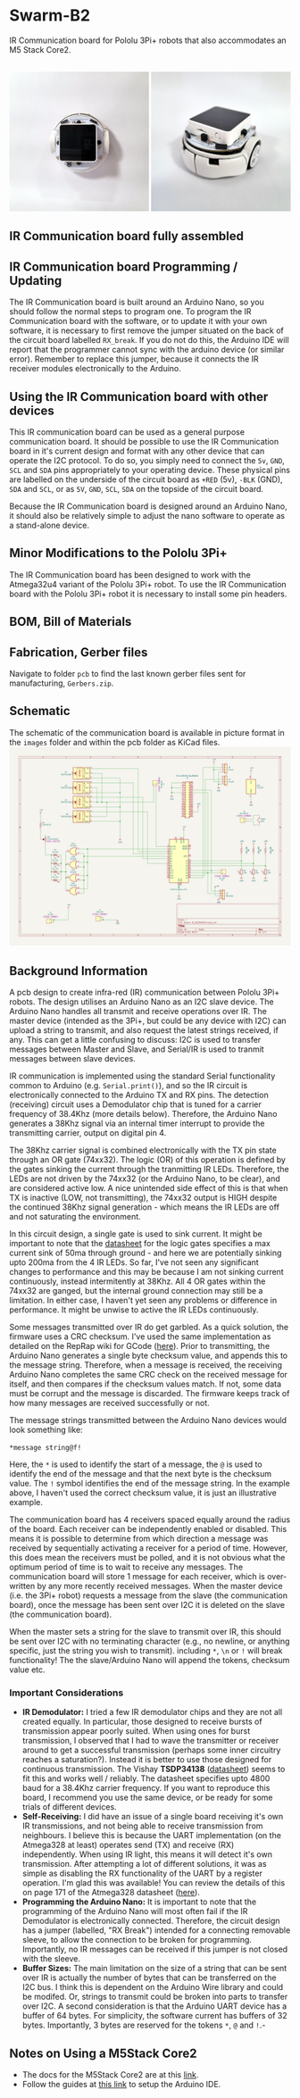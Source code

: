 # Swarm-B2
IR Communication board for Pololu 3Pi+ robots that also accommodates an M5 Stack Core2.  
<p align="center">
<br>
<img src="https://github.com/paulodowd/Swarm-B2/blob/main/images/top_3pi_m5.jpg?raw=true" width="250"></img>
<img src="https://github.com/paulodowd/Swarm-B2/blob/main/images/on3pi_45.jpg?raw=true" width="250"></img>
<br>
</p>

## IR Communication board fully assembled


## IR Communication board Programming / Updating
The IR Communication board is built around an Arduino Nano, so you should follow the normal steps to program one.  To program the IR Communication board with the software, or to update it with your own software, it is necessary to first remove the jumper situated on the back of the circuit board labelled `RX_break`.  If you do not do this, the Arduino IDE will report that the programmer cannot sync with the arduino device (or similar error).  Remember to replace this jumper, because it connects the IR receiver modules electronically to the Arduino. 

## Using the IR Communication board with other devices
This IR communication board can be used as a general purpose communication board.  It should be possible to use the IR Communication board in it's current design and format with any other device that can operate the I2C protocol.  To do so, you simply need to connect the `5v`, `GND`, `SCL` and `SDA` pins appropriately to your operating device.  These physical pins are labelled on the underside of the circuit board as `+RED` (5v), `-BLK` (GND), `SDA` and `SCL`, or as `5V`, `GND`, `SCL`, `SDA` on the  topside of the circuit board.

Because the IR Communication board is designed around an Arduino Nano, it should also be relatively simple to adjust the nano software to operate as a stand-alone device.

## Minor Modifications to the Pololu 3Pi+
The IR Communication board has been designed to work with the Atmega32u4 variant of the Pololu 3Pi+ robot.  To use the IR Communication board with the Pololu 3Pi+ robot it is necessary to install some pin headers.  

## BOM, Bill of Materials


## Fabrication, Gerber files
Navigate to folder `pcb` to find the last known gerber files sent for manufacturing, `Gerbers.zip`.  

## Schematic
The schematic of the communication board is available in picture format in the `images` folder and within the pcb folder as KiCad files.
<img src="https://raw.githubusercontent.com/paulodowd/Swarm-B2/main/images/schematic.svg">

## Background Information

A pcb design to create infra-red (IR) communication between Pololu 3Pi+ robots. The design utilises an Arduino Nano as an I2C slave device.  The Arduino Nano handles all transmit and receive operations over IR. The master device (intended as the 3Pi+, but could be any device with I2C) can upload a string to transmit, and also request the latest strings received, if any.  This can get a little confusing to discuss: I2C is used to transfer messages between Master and Slave, and Serial/IR is used to tranmit messages between slave devices.  

IR communication is implemented using the standard Serial functionality common to Arduino (e.g. `Serial.print()`), and so the IR circuit is electronically connected to  the Arduino TX and RX pins.  The detection (receiving) circuit uses a Demodulator chip that is tuned for a carrier frequency of 38.4Khz (more details below).  Therefore, the Arduino Nano generates a 38Khz signal via an internal timer interrupt to provide the transmitting carrier, output on digital pin 4.  

The 38Khz carrier signal is combined electronically with the TX pin state through an OR gate (74xx32). The logic (OR) of this operation is defined by the gates sinking the current through the tranmitting IR LEDs.  Therefore, the LEDs are not driven by the 74xx32 (or the Arduino Nano, to be clear), and are considered active low.  A nice unintended side effect of this is that when TX is inactive (LOW, not transmitting), the 74xx32 output is HIGH despite the continued 38Khz signal generation - which means the IR LEDs are off and not saturating the environment.

In this circuit design, a single gate is used to sink current.  It might be important to note that the <a href="https://www.ti.com/lit/ds/symlink/sn54hc32-sp.pdf">datasheet</a> for the logic gates specifies a max current sink of 50ma through ground - and here we are potentially sinking upto 200ma from the 4 IR LEDs.    So far, I've not seen any significant changes to performance and this may be because I am not sinking current continuously, instead intermitently at 38Khz. All 4 OR gates within the 74xx32 are ganged, but the internal ground connection may still be a limitation. In either case, I haven't yet seen any problems or difference in performance.  It might be unwise to active the IR LEDs continuously.

Some messages transmitted over IR do get garbled.  As a quick solution, the firmware uses a CRC checksum.  I've used the same implementation as detailed on the RepRap wiki for GCode (<a href="https://reprap.org/wiki/G-code#Checking">here</a>).  Prior to transmitting, the Arduino Nano generates a single byte checksum value, and appends this to the message string.  Therefore, when a message is received, the receiving Arduino Nano completes the same CRC check on the received message for itself, and then compares if the checksum values match.  If not, some data must be corrupt and the message is discarded.  The firmware keeps track of how many messages are received successfully or not.

The message strings transmitted between the Arduino Nano devices would look something like:

`*message string@f!`

Here, the `*` is used to identify the start of a message, the `@` is used to identify the end of the message and that the next byte is the checksum value.  The `!` symbol identifies the end of the message string.  In the example above, I haven't used the correct checksum value, it is just an illustrative example.  

The communication board has 4 receivers spaced equally around the radius of the board. Each receiver can be independently enabled or disabled.  This means it is possible to determine from which direction a message was received by sequentially activating a receiver for a period of time.  However, this does mean the receivers must be polled, and it is not obvious what the optimum period of time is to wait to receive any messages.  The communication board will store 1 message for each receiver, which is over-written by any more recently received messages.  When the master device (i.e. the 3Pi+ robot) requests a message from the slave (the communication board), once the message has been sent over I2C it is deleted on the slave (the communication board).

When the master sets a string for the slave to transmit over IR, this should be sent over I2C with no terminating character (e.g., no newline, or anything specific, just the string you wish to transmit).  including `*`, `\n` or `!` will break functionality!  The the slave/Arduino Nano will append the tokens, checksum value etc.  

### Important Considerations

- **IR Demodulator:** I tried a few IR demodulator chips and they are not all created equally.  In particular, those designed to receive bursts of transmission appear poorly suited.  When using ones for burst transmission, I observed that I had to wave the transmitter or receiver around to get a successful transmission (perhaps some inner circuitry reaches a saturation?).  Instead it is better to use those designed for continuous transmission. The Vishay **TSDP34138** (<a href="https://www.farnell.com/datasheets/2245004.pdf">datasheet</a>) seems to fit this and works well / reliably.  The datasheet specifies upto 4800 baud for a 38.4Khz carrier frequency.  If you want to reproduce this board, I recommend you use the same device, or be ready for some trials of different devices.
- **Self-Receiving:** I did have an issue of a single board receiving it's own IR transmissions, and not being able to receive transmission from neighbours.  I believe this is because the UART implementation (on the Atmega328 at least) operates send (TX) and receive (RX) independently.  When using IR light, this means it will detect it's own transmission. After attempting a lot of different solutions, it was as simple as disabling the RX functionality of the UART by a register operation.  I'm glad this was available!  You can review the details of this on page 171 of the Atmega328 datasheet (<a href="https://ww1.microchip.com/downloads/en/DeviceDoc/Atmel-7810-Automotive-Microcontrollers-ATmega328P_Datasheet.pdf">here</a>).  
- **Programming the Arduino Nano:** It is important to note that the programming of the Arduino Nano will most often fail if the IR Demodulator is electronically connected.  Therefore, the circuit design has a jumper (labelled, "RX Break") intended for a connecting removable sleeve, to allow the connection to be broken for programming.  Importantly, no IR messages can be received if this jumper is not closed with the sleeve.  
- **Buffer Sizes:** The main limitation on the size of a string that can be sent over IR is actually the number of bytes that can be transferred on the I2C bus.  I think this is dependent on the Arduino Wire library and could be modifed. Or, strings to transmit could be broken into parts to transfer over I2C.  A second consideration is that the Arduino UART device has a buffer of 64 bytes.  For simplicity, the software current has buffers of 32 bytes.  Importantly, 3 bytes are reserved for the tokens `*`, `@` and `!`.- 

## Notes on Using a M5Stack Core2

- The docs for the M5Stack Core2 are at this <a href="https://docs.m5stack.com/en/core/core2">link</a>.
- Follow the guides at <a href="https://docs.m5stack.com/en/arduino/arduino_ide">this link</a> to setup the Arduino IDE.
